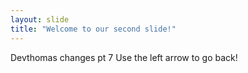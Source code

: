 ```yaml
---
layout: slide
title: "Welcome to our second slide!"
---
```

Devthomas changes pt 7
Use the left arrow to go back!
